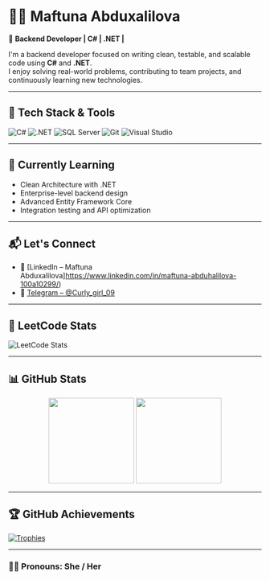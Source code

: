 # 👩‍💻 Maftuna Abduxalilova

🎯 **Backend Developer | C# | .NET |**

I'm a backend developer focused on writing clean, testable, and scalable code using **C#** and **.NET**.  
I enjoy solving real-world problems, contributing to team projects, and continuously learning new technologies.

---

## 🚀 Tech Stack & Tools

![C#](https://img.shields.io/badge/C%23-239120?style=for-the-badge&logo=csharp&logoColor=white)
![.NET](https://img.shields.io/badge/.NET-512BD4?style=for-the-badge&logo=dotnet&logoColor=white)
![SQL Server](https://img.shields.io/badge/SQL%20Server-CC2927?style=for-the-badge&logo=microsoftsqlserver&logoColor=white)
![Git](https://img.shields.io/badge/Git-F05032?style=for-the-badge&logo=git&logoColor=white)
![Visual Studio](https://img.shields.io/badge/Visual%20Studio-5C2D91?style=for-the-badge&logo=visualstudio&logoColor=white)

---


## 🌱 Currently Learning

- Clean Architecture with .NET  
- Enterprise-level backend design  
- Advanced Entity Framework Core  
- Integration testing and API optimization

---

## 📬 Let's Connect

- 📧 [LinkedIn – Maftuna Abduxalilova]https://www.linkedin.com/in/maftuna-abduhalilova-100a10299/)
- 💬 [Telegram – @Curly_girl_09](https://t.me/Curly_girl_09)

---
## 🧠 LeetCode Stats

![LeetCode Stats](https://leetcard.jacoblin.cool/curlygirl007?theme=dark&ext=heatmap)

---


## 📊 GitHub Stats

<div align="center">
  <img src="https://github-readme-stats.vercel.app/api?username=m2222205&show_icons=true&theme=tokyonight" height="170" />
  <img src="https://github-readme-stats.vercel.app/api/top-langs/?username=m2222205&layout=compact&theme=tokyonight" height="170" />
</div>

---

## 🏆 GitHub Achievements

[![Trophies](https://github-profile-trophy.vercel.app/?username=m2222205&theme=algolia&no-bg=true&margin-w=5)](https://github.com/NasibaAbdulboriyeva)

---

### 🙋‍♀️ Pronouns: She / Her
